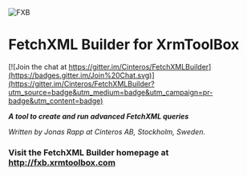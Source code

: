 ![FXB](wiki/images/FXB-100.png)
# FetchXML Builder for XrmToolBox

[![Join the chat at https://gitter.im/Cinteros/FetchXMLBuilder](https://badges.gitter.im/Join%20Chat.svg)](https://gitter.im/Cinteros/FetchXMLBuilder?utm_source=badge&utm_medium=badge&utm_campaign=pr-badge&utm_content=badge)

_**A tool to create and run advanced FetchXML queries**_

*Written by Jonas Rapp at Cinteros AB, Stockholm, Sweden.*

### Visit the FetchXML Builder homepage at http://fxb.xrmtoolbox.com

